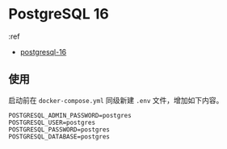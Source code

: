 # PostgreSQL 16

:ref

- [postgresql-16](https://catalog.redhat.com/software/containers/rhel9/postgresql-16/657b03866783e1b1fb87e142?image=66c2c29f373cc505bb0db872&architecture=amd64&container-tabs=overview)

## 使用

启动前在 `docker-compose.yml` 同级新建 `.env` 文件，增加如下内容。

```env
POSTGRESQL_ADMIN_PASSWORD=postgres
POSTGRESQL_USER=postgres
POSTGRESQL_PASSWORD=postgres
POSTGRESQL_DATABASE=postgres
```
